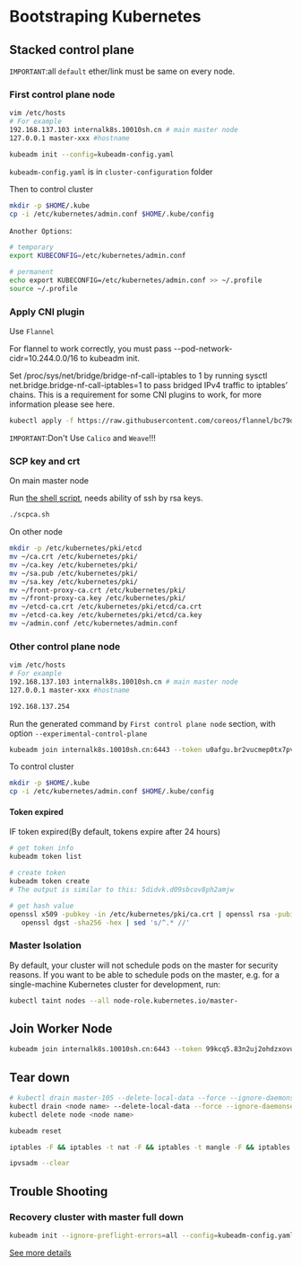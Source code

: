 # Bootstraping Kubernetes

## Stacked control plane

`IMPORTANT`:all `default` ether/link must be same on every node.

### First control plane node

```bash
vim /etc/hosts
# For example
192.168.137.103 internalk8s.10010sh.cn # main master node
127.0.0.1 master-xxx #hostname
```

```bash
kubeadm init --config=kubeadm-config.yaml
```

`kubeadm-config.yaml` is in `cluster-configuration` folder

Then to control cluster

```bash
mkdir -p $HOME/.kube
cp -i /etc/kubernetes/admin.conf $HOME/.kube/config
```

`Another Options`:

```bash
# temporary
export KUBECONFIG=/etc/kubernetes/admin.conf
```

```bash
# permanent
echo export KUBECONFIG=/etc/kubernetes/admin.conf >> ~/.profile
source ~/.profile
```

### Apply CNI plugin

Use `Flannel`

For flannel to work correctly, you must pass --pod-network-cidr=10.244.0.0/16 to kubeadm init.

Set /proc/sys/net/bridge/bridge-nf-call-iptables to 1 by running sysctl net.bridge.bridge-nf-call-iptables=1 to pass bridged IPv4 traffic to iptables’ chains. This is a requirement for some CNI plugins to work, for more information please see here.

```bash
kubectl apply -f https://raw.githubusercontent.com/coreos/flannel/bc79dd1505b0c8681ece4de4c0d86c5cd2643275/Documentation/kube-flannel.yml
```

`IMPORTANT`:Don't Use `Calico` and `Weave`!!!

### SCP key and crt

On main master node

Run [the shell script](./scpca.sh), needs ability of ssh by rsa keys.

```bash
./scpca.sh
```

On other node

```bash
mkdir -p /etc/kubernetes/pki/etcd
mv ~/ca.crt /etc/kubernetes/pki/
mv ~/ca.key /etc/kubernetes/pki/
mv ~/sa.pub /etc/kubernetes/pki/
mv ~/sa.key /etc/kubernetes/pki/
mv ~/front-proxy-ca.crt /etc/kubernetes/pki/
mv ~/front-proxy-ca.key /etc/kubernetes/pki/
mv ~/etcd-ca.crt /etc/kubernetes/pki/etcd/ca.crt
mv ~/etcd-ca.key /etc/kubernetes/pki/etcd/ca.key
mv ~/admin.conf /etc/kubernetes/admin.conf
```

### Other control plane node

```bash
vim /etc/hosts
# For example
192.168.137.103 internalk8s.10010sh.cn # main master node
127.0.0.1 master-xxx #hostname

192.168.137.254
```

Run the generated command by `First control plane node` section, with option `--experimental-control-plane`

```bash
kubeadm join internalk8s.10010sh.cn:6443 --token u0afgu.br2vucmep0tx7pvz --discovery-token-ca-cert-hash sha256:f0011cd2643256f2828e8b191bc0bd58716d9ce559c9485a269508a3ee08fefc --experimental-control-plane
```

To control cluster

```bash
mkdir -p $HOME/.kube
cp -i /etc/kubernetes/admin.conf $HOME/.kube/config
```

#### Token expired

IF token expired(By default, tokens expire after 24 hours)

```bash
# get token info
kubeadm token list

# create token
kubeadm token create
# The output is similar to this: 5didvk.d09sbcov8ph2amjw

# get hash value
openssl x509 -pubkey -in /etc/kubernetes/pki/ca.crt | openssl rsa -pubin -outform der 2>/dev/null | \
   openssl dgst -sha256 -hex | sed 's/^.* //'
```

### Master Isolation

By default, your cluster will not schedule pods on the master for security reasons. If you want to be able to schedule pods on the master, e.g. for a single-machine Kubernetes cluster for development, run:

```bash
kubectl taint nodes --all node-role.kubernetes.io/master-
```

## Join Worker Node

```bash
kubeadm join internalk8s.10010sh.cn:6443 --token 99kcq5.83n2uj2ohdzxovud --discovery-token-ca-cert-hash sha256:f0011cd2643256f2828e8b191bc0bd58716d9ce559c9485a269508a3ee08fefc
```

## Tear down

```bash
# kubectl drain master-105 --delete-local-data --force --ignore-daemonsets
kubectl drain <node name> --delete-local-data --force --ignore-daemonsets
kubectl delete node <node name>

kubeadm reset

iptables -F && iptables -t nat -F && iptables -t mangle -F && iptables -X

ipvsadm --clear
```

## Trouble Shooting

### Recovery cluster with master full down

```bash
kubeadm init --ignore-preflight-errors=all --config=kubeadm-config.yaml
```

[See more details](https://labs.consol.de/kubernetes/2018/05/25/kubeadm-backup.html)